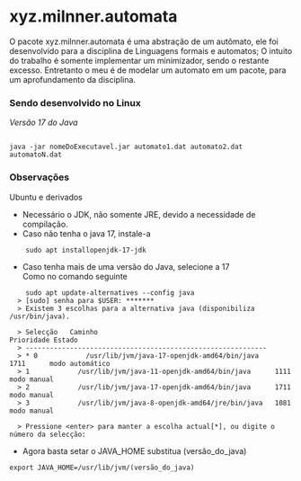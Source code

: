 # xyz.milnner.automata
O pacote xyz.milnner.automata é uma abstração de um autômato, ele foi desenvolvido para a disciplina de Linguagens formais e automatos; O intuito do trabalho é somente implementar um minimizador, sendo o restante excesso. Entretanto o meu é de modelar um automato em um pacote, para um aprofundamento da disciplina.
### Sendo desenvolvido no Linux
_Versão 17 do Java_

```shell
 
java -jar nomeDoExecutavel.jar automato1.dat automato2.dat automatoN.dat 
```

### Observações

Ubuntu e derivados

- Necessário o JDK, não somente JRE, devido a necessidade de compilação.
- Caso não tenha o java 17, instale-a
```shell
    sudo apt installopenjdk-17-jdk
```   
- Caso tenha mais de uma versão do Java, selecione a 17  
Como no comando seguinte
```shell
    sudo apt update-alternatives --config java
  > [sudo] senha para $USER: *******
  > Existem 3 escolhas para a alternativa java (disponibiliza /usr/bin/java).

  > Selecção   Caminho                                         Prioridade Estado
  > ------------------------------------------------------------
  > * 0            /usr/lib/jvm/java-17-openjdk-amd64/bin/java      1711      modo automático
  > 1            /usr/lib/jvm/java-11-openjdk-amd64/bin/java      1111      modo manual
  > 2            /usr/lib/jvm/java-17-openjdk-amd64/bin/java      1711      modo manual
  > 3            /usr/lib/jvm/java-8-openjdk-amd64/jre/bin/java   1081      modo manual

  > Pressione <enter> para manter a escolha actual[*], ou digite o número da selecção: 
```   
- Agora basta setar o JAVA_HOME substitua (versão_do_java)
```shell
export JAVA_HOME=/usr/lib/jvm/(versão_do_java)
```
